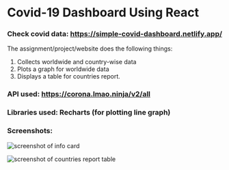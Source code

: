 # Covid-19 Dashboard Using React

### Check covid data: https://simple-covid-dashboard.netlify.app/

The assignment/project/website does the following things:

1. Collects worldwide and country-wise data
2. Plots a graph for worldwide data
3. Displays a table for countries report.

### API used: https://corona.lmao.ninja/v2/all

### Libraries used: Recharts (for plotting line graph)

### Screenshots:

![screenshot of info card](src/assets/images/ss-section1.png)

![screenshot of countries report table](src/assets/images/ss-section3.png)
